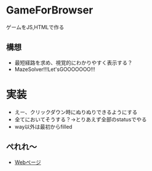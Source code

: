# GameForBrowser
 ゲームをJS,HTMLで作る
## 構想
- 最短経路を求め、視覚的にわかりやすく表示する？
- MazeSolver!!!Let'sGOOOOOOO!!!

# 実装
- えー、クリックダウン時にぬりぬりできるようにする
- 全てにおいてそうする？->とりあえず全部のstatusでやる
- way以外は最初からfilled

## ぺれれ～
- [Webページ](https://forenard.github.io/GameForBrowser/)
